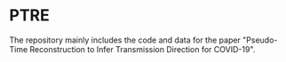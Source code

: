 # PTRE
The repository mainly includes the code and data for the paper "Pseudo-Time Reconstruction to Infer Transmission Direction for COVID-19".


